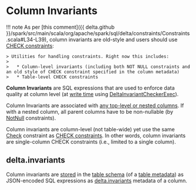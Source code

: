 # Column Invariants

!!! note
    As per [this comment]({{ delta.github }}/spark/src/main/scala/org/apache/spark/sql/delta/constraints/Constraints.scala#L34-L39), column invariants are old-style and users should use [CHECK constraints](../check-constraints/index.md):

    > Utilities for handling constraints. Right now this includes:
    > 
    >   * Column-level invariants (including both NOT NULL constraints and an old style of CHECK constraint specified in the column metadata)
    >   * Table-level CHECK constraints

**Column Invariants** are SQL expressions that are used to enforce data quality at column level (at [write time](../TransactionalWrite.md#writeFiles) using [DeltaInvariantCheckerExec](../constraints/DeltaInvariantCheckerExec.md)).

Column Invariants are associated with [any top-level or nested columns](Invariants.md#getFromSchema). If with a nested column, all parent columns have to be non-nullable (by [NotNull](../constraints/Constraint.md#NotNull) constraints).

Column invariants are column-level (not table-wide) yet use the same [Check](../constraints/Constraints.md#Check) constraint as [CHECK constraints](../check-constraints/index.md). In other words, column invariants are single-column CHECK constraints (i.e., limited to a single column).

## delta.invariants

Column invariants are [stored](Invariants.md#getFromSchema) in the [table schema](../Metadata.md#schema) (of a [table metadata](../Metadata.md)) as JSON-encoded SQL expressions as [delta.invariants](Invariants.md#delta.invariants) metadata of a column.
